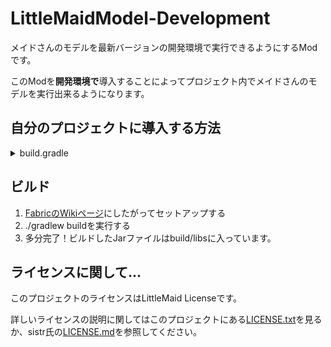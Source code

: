 # LittleMaidModel-Development

メイドさんのモデルを最新バージョンの開発環境で実行できるようにするModです。

このModを**開発環境で**導入することによってプロジェクト内でメイドさんのモデルを実行出来るようになります。

## 自分のプロジェクトに導入する方法
<details><summary>build.gradle</summary>

```gradle
loom {
    runs {
        client {
            property("lmmd.dev.classes", "${sourceSets.main.output.getClassesDirs().asPath}")
            property("lmmd.dev.resources", "${sourceSets.main.output.getResourcesDir().absolutePath}")
            //...
        }
    }
    //...
}

repositories {
    //...
    //jitpackを追加
    maven { url 'https://jitpack.io' }
}

dependencies {
    //...
    modImplementation("com.github.Yukkuritaku:LittleMaidModel-Development:使用したいバージョン") {
        transitive = false
    }
}
```
</details>

## ビルド
1. [FabricのWikiページ](https://fabricmc.net/wiki/ja:tutorial:setup)にしたがってセットアップする
2. ./gradlew buildを実行する
3. 多分完了！ビルドしたJarファイルはbuild/libsに入っています。

## ライセンスに関して...

このプロジェクトのライセンスはLittleMaid Licenseです。

詳しいライセンスの説明に関してはこのプロジェクトにある[LICENSE.txt](https://github.com/Yukkuritaku/LittleMaidModelDevelopment/blob/1.20/LICENSE.txt)を見るか、sistr氏の[LICENSE.md](https://github.com/SistrScarlet/LittleMaidModelLoader-Architectury/blob/1.19.3/LICENCE.md)を参照してください。